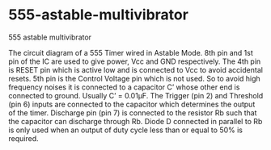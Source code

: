 # 555-astable-multivibrator
555 astable multivibrator 

The circuit diagram of a 555 Timer wired in Astable Mode. 8th pin and 1st pin of the IC are used to give power, Vcc and GND respectively. The 4th pin is RESET pin which is active low and is connected to Vcc to avoid accidental resets. 5th pin is the Control Voltage pin which is not used. So to avoid high frequency noises it is connected to a capacitor C’ whose other end is connected to ground. Usually C’ = 0.01μF. The Trigger (pin 2) and Threshold (pin 6) inputs are connected to the capacitor which determines the output of the timer. Discharge pin (pin 7) is connected to the resistor Rb such that the capacitor can discharge through Rb. Diode D connected in parallel to Rb is only used when an output of duty cycle less than or equal to 50% is required. 
